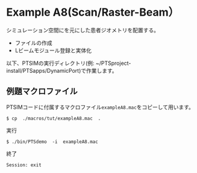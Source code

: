 # Example A8(Scan/Raster-Beam）

シミュレーション空間にを元にした患者ジオメトリを配置する。
 - ファイルの作成
 - Lビームモジュール登録と実体化

以下、PTSIMの実行ディレクトリ(例: ~/PTSproject-install/PTSapps/DynamicPort)で作業します。

## 例題マクロファイル
PTSIMコードに付属するマクロファイル`exampleA8.mac`をコピーして用います。
```
$ cp  ./macros/tut/exampleA8.mac  .
```

実行
```
$ ./bin/PTSdemo  -i  exampleA8.mac
```

終了
```
Session: exit
```
